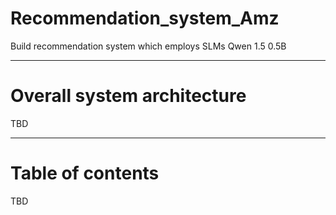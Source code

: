 # Recommendation_system_Amz
Build recommendation system which employs SLMs Qwen 1.5 0.5B 

---

# Overall system architecture 
TBD  

---

# Table of contents 
TBD
